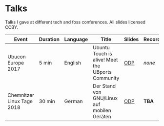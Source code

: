# Talks

Talks I gave at different tech and foss conferences. All slides licensed CCBY.

| Event                      | Duration | Language | Title                                             | Slides   | Recording |
|----------------------------|----------|----------|---------------------------------------------------|----------|-----------|
| Ubucon Europe 2017         | 5 min    | English  | Ubuntu Touch is alive! Meet the UBports Community | [ODP][1] | *none*    |
| Chemnitzer Linux Tage 2018 | 30 min   | German   | Der Stand von GNU/Linux auf mobilen Geräten       | [ODP][2] | **TBA**   |

[1]: ubucon-2017-english.odp
[2]: clt-2018-german.odp
